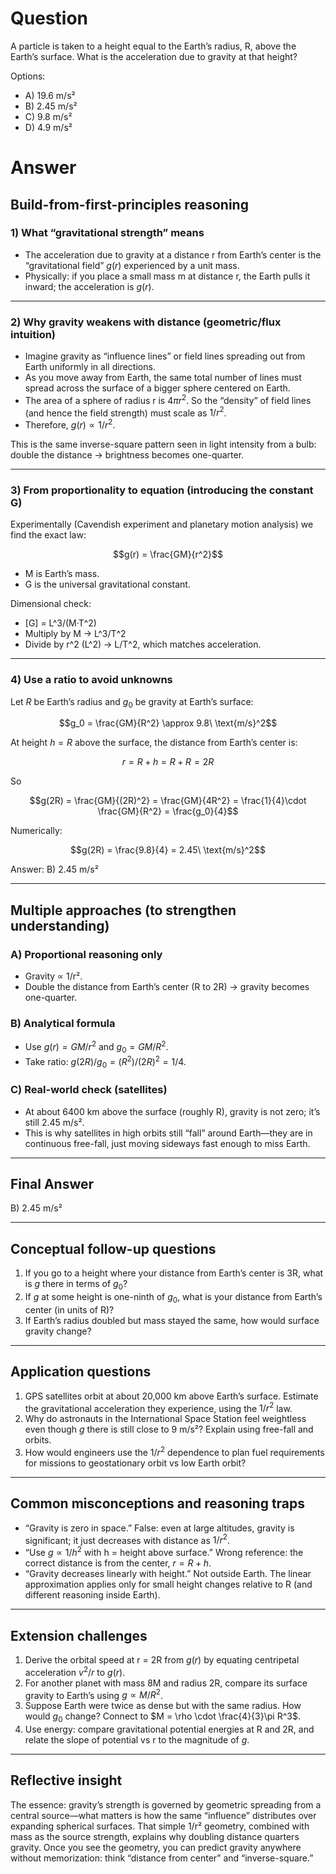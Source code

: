 # Question
A particle is taken to a height equal to the Earth’s radius, R, above the Earth’s surface. What is the acceleration due to gravity at that height?

Options:
- A) 19.6 m/s²
- B) 2.45 m/s²
- C) 9.8 m/s²
- D) 4.9 m/s²

# Answer

## Build-from-first-principles reasoning

### 1) What “gravitational strength” means
- The acceleration due to gravity at a distance r from Earth’s center is the “gravitational field” $g(r)$ experienced by a unit mass.
- Physically: if you place a small mass m at distance r, the Earth pulls it inward; the acceleration is $g(r)$.

---

### 2) Why gravity weakens with distance (geometric/flux intuition)
- Imagine gravity as “influence lines” or field lines spreading out from Earth uniformly in all directions.
- As you move away from Earth, the same total number of lines must spread across the surface of a bigger sphere centered on Earth.
- The area of a sphere of radius r is $4\pi r^2$. So the “density” of field lines (and hence the field strength) must scale as $1/r^2$.
- Therefore, $g(r) \propto 1/r^2$.

This is the same inverse-square pattern seen in light intensity from a bulb: double the distance → brightness becomes one-quarter.

---

### 3) From proportionality to equation (introducing the constant G)
Experimentally (Cavendish experiment and planetary motion analysis) we find the exact law:
```math
g(r) = \frac{GM}{r^2}
```
- M is Earth’s mass.
- G is the universal gravitational constant.

Dimensional check:
- [G] = L^3/(M·T^2)
- Multiply by M → L^3/T^2
- Divide by r^2 (L^2) → L/T^2, which matches acceleration.

---

### 4) Use a ratio to avoid unknowns
Let $R$ be Earth’s radius and $g_0$ be gravity at Earth’s surface:
```math
g_0 = \frac{GM}{R^2} \approx 9.8\ \text{m/s}^2
```
At height $h = R$ above the surface, the distance from Earth’s center is:
```math
r = R + h = R + R = 2R
```
So
```math
g(2R) = \frac{GM}{(2R)^2} = \frac{GM}{4R^2} = \frac{1}{4}\cdot \frac{GM}{R^2} = \frac{g_0}{4}
```
Numerically:
```math
g(2R) = \frac{9.8}{4} = 2.45\ \text{m/s}^2
```

Answer: B) 2.45 m/s²

---

## Multiple approaches (to strengthen understanding)

### A) Proportional reasoning only
- Gravity ∝ 1/r².
- Double the distance from Earth’s center (R to 2R) → gravity becomes one-quarter.

### B) Analytical formula
- Use $g(r) = GM/r^2$ and $g_0 = GM/R^2$.
- Take ratio: $g(2R)/g_0 = (R^2)/(2R)^2 = 1/4$.

### C) Real-world check (satellites)
- At about 6400 km above the surface (roughly R), gravity is not zero; it’s still 2.45 m/s².
- This is why satellites in high orbits still “fall” around Earth—they are in continuous free-fall, just moving sideways fast enough to miss Earth.

---

## Final Answer
B) 2.45 m/s²

---

## Conceptual follow-up questions
1) If you go to a height where your distance from Earth’s center is 3R, what is $g$ there in terms of $g_0$?  
2) If $g$ at some height is one-ninth of $g_0$, what is your distance from Earth’s center (in units of R)?  
3) If Earth’s radius doubled but mass stayed the same, how would surface gravity change?

---

## Application questions
1) GPS satellites orbit at about 20,000 km above Earth’s surface. Estimate the gravitational acceleration they experience, using the $1/r^2$ law.  
2) Why do astronauts in the International Space Station feel weightless even though $g$ there is still close to 9 m/s²? Explain using free-fall and orbits.  
3) How would engineers use the $1/r^2$ dependence to plan fuel requirements for missions to geostationary orbit vs low Earth orbit?

---

## Common misconceptions and reasoning traps
- “Gravity is zero in space.” False: even at large altitudes, gravity is significant; it just decreases with distance as $1/r^2$.  
- “Use $g \propto 1/h^2$ with h = height above surface.” Wrong reference: the correct distance is from the center, $r = R + h$.  
- “Gravity decreases linearly with height.” Not outside Earth. The linear approximation applies only for small height changes relative to R (and different reasoning inside Earth).

---

## Extension challenges
1) Derive the orbital speed at r = 2R from $g(r)$ by equating centripetal acceleration $v^2/r$ to $g(r)$.  
2) For another planet with mass 8M and radius 2R, compare its surface gravity to Earth’s using $g \propto M/R^2$.  
3) Suppose Earth were twice as dense but with the same radius. How would $g_0$ change? Connect to $M = \rho \cdot \frac{4}{3}\pi R^3$.  
4) Use energy: compare gravitational potential energies at R and 2R, and relate the slope of potential vs r to the magnitude of $g$.

---

## Reflective insight
The essence: gravity’s strength is governed by geometric spreading from a central source—what matters is how the same “influence” distributes over expanding spherical surfaces. That simple 1/r² geometry, combined with mass as the source strength, explains why doubling distance quarters gravity. Once you see the geometry, you can predict gravity anywhere without memorization: think “distance from center” and “inverse-square.”